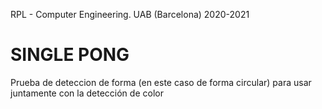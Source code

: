 RPL - Computer Engineering. UAB (Barcelona) 2020-2021
# SINGLE PONG

Prueba de deteccion de forma (en este caso de forma circular) para usar juntamente con la detección de color

###